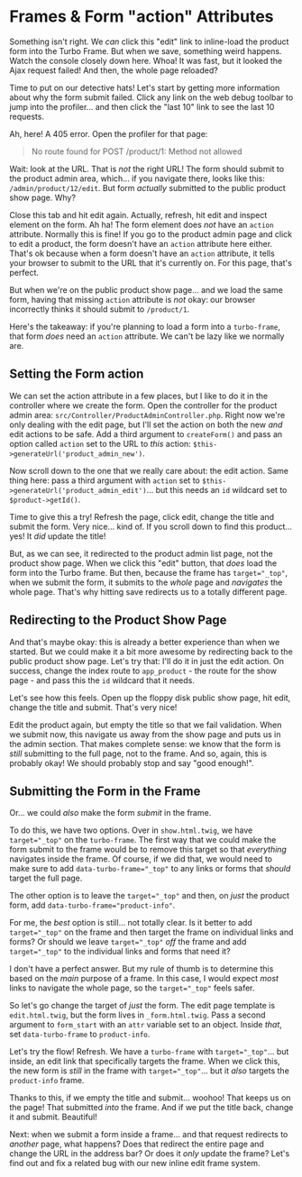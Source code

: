 # Frames & Form "action" Attributes

Something isn't right. We *can* click this "edit" link to inline-load the product
form into the Turbo Frame. But when we save, something weird happens.
Watch the console closely down here. Whoa! It was fast, but it looked the Ajax
request failed! And then, the whole page reloaded?

Time to put on our detective hats! Let's start by getting more information
about why the form submit failed. Click any link on the web debug toolbar to jump
into the profiler... and then click the "last 10" link to see the last 10 requests.

Ah, here! A 405 error. Open the profiler for that page:

> No route found for POST /product/1: Method not allowed

Wait: look at the URL. That is *not* the right URL! The form should submit to the
product admin area, which... if you navigate there, looks like this:
`/admin/product/12/edit`. But form *actually* submitted to the public product show
page. Why?

Close this tab and hit edit again. Actually, refresh, hit edit and inspect
element on the form. Ah ha! The form element does *not* have an `action` attribute.
Normally this is fine! If you go to the product admin page and click to edit a
product, the form doesn't have an `action` attribute here either. That's ok because
when a form doesn't have an `action` attribute, it tells your browser to submit
to the URL that it's currently on. For this page, that's perfect.

But when we're on the public product show page... and we load the same form,
having that missing `action` attribute is *not* okay: our browser incorrectly thinks
it should submit to `/product/1`.

Here's the takeaway: if you're planning to load a form into a `turbo-frame`, that
form *does* need an `action` attribute. We can't be lazy like we normally are.

## Setting the Form action

We can set the action attribute in a few places, but I like to do it in the
controller where we create the form. Open the controller for the product admin area:
`src/Controller/ProductAdminController.php`. Right now we're only dealing with
the edit page, but I'll set the action on both the new *and* edit actions to be
safe. Add a third argument to `createForm()` and pass an option called `action`
set to the URL to *this* action: `$this->generateUrl('product_admin_new')`.

Now scroll down to the one that we really care about: the edit action.
Same thing here: pass a third argument with `action` set to
`$this->generateUrl('product_admin_edit')`... but this needs an `id` wildcard
set to `$product->getId()`.

Time to give this a try! Refresh the page, click edit, change the title and
submit the form. Very nice... kind of. If you scroll down to find this product...
yes! It *did* update the title!

But, as we can see, it redirected to the product admin list page, not the product
show page. When we click this "edit" button, that *does* load the form into the
Turbo frame. But then, because the frame has `target="_top"`, when we submit the
form, it submits to the *whole* page and *navigates* the whole page. That's why
hitting save redirects us to a totally different page.

## Redirecting to the Product Show Page

And that's maybe okay: this is already a better experience than when we started.
But we could make it a bit more awesome by redirecting back to the public
product show page. Let's try that: I'll do it in just the edit action. On
success, change the index route to `app_product` - the route for the show page -
and pass this the `id` wildcard that it needs.

Let's see how this feels. Open up the floppy disk public show page, hit edit, change
the title and submit. That's very nice!

Edit the product again, but empty the title so that we fail validation. When
we submit now, this navigate us away from the show page and puts us in the admin
section. That makes complete sense: we know that the form is *still* submitting
to the full page, not to the frame. And so, again, this is probably okay! We
should probably stop and say "good enough!".

## Submitting the Form in the Frame

Or... we could *also* make the form *submit* in the frame.

To do this, we have two options. Over in `show.html.twig`, we have
`target="_top"` on the `turbo-frame`. The first way that we could make the form
submit to the frame would be to remove this target so that *everything* navigates
inside the frame. Of course, if we did that, we would need to make sure to add
`data-turbo-frame="_top"` to any links or forms that *should* target the full
page.

The other option is to leave the `target="_top"` and then, on *just* the product
form, add `data-turbo-frame="product-info"`.

For me, the *best* option is still... not totally clear. Is it better to add
`target="_top"` on the frame and then target the frame on individual links and
forms? Or should we leave `target="_top"` *off* the frame and add `target="_top"`
to the individual links and forms that need it?

I don't have a perfect answer. But my rule of thumb is to determine this based on
the *main* purpose of a frame. In this case, I would expect *most* links to
navigate the whole page, so the `target="_top"` feels safer.

So let's go change the target of *just* the form. The edit page template is
`edit.html.twig`, but the form lives in `_form.html.twig`. Pass a second argument
to `form_start` with an `attr` variable set to an object. Inside *that*, set
`data-turbo-frame` to `product-info`.

Let's try the flow! Refresh. We have a `turbo-frame` with `target="_top"`...
but inside, an edit link that specifically targets the frame. When we click this,
the new form is *still* in the frame with `target="_top"`... but it *also* targets
the `product-info` frame.

Thanks to this, if we empty the title and submit... woohoo! That keeps us
on the page! That submitted *into* the frame. And if we put the title back,
change it and submit. Beautiful!

Next: when we submit a form inside a frame... and that request redirects to
*another* page, what happens? Does that redirect the entire page and change the
URL in the address bar? Or does it *only* update the frame? Let's find out and
fix a related bug with our new inline edit frame system.

